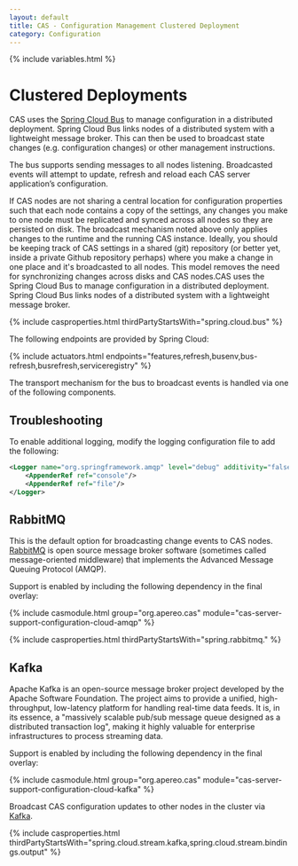 ```yaml
---
layout: default
title: CAS - Configuration Management Clustered Deployment
category: Configuration
---
```


{% include variables.html %}

# Clustered Deployments

CAS uses the [Spring Cloud Bus](http://cloud.spring.io/spring-cloud-static/spring-cloud.html)
to manage configuration in a distributed deployment. Spring Cloud Bus links nodes of a
distributed system with a lightweight message broker. This can then be used to broadcast state
changes (e.g. configuration changes) or other management instructions.

The bus supports sending messages to all nodes listening. Broadcasted events will attempt to update, refresh and
reload each CAS server application’s configuration.

If CAS nodes are not sharing a central location for configuration properties such that each
node contains a copy of the settings, any changes you make to one node must be replicated and
synced across all nodes so they are persisted on disk. The broadcast mechanism noted above only
applies changes to the runtime and the running CAS instance. Ideally, you should be keeping track
of CAS settings in a shared (git) repository (or better yet, inside a private Github repository perhaps)
where you make a change in one place and it's broadcasted to all nodes. This model removes the need for
synchronizing changes across disks and CAS nodes.CAS uses the Spring Cloud Bus to manage configuration 
in a distributed deployment. Spring Cloud Bus links nodes of a distributed system with a lightweight message broker.

{% include casproperties.html thirdPartyStartsWith="spring.cloud.bus" %}

The following endpoints are provided by Spring Cloud:

{% include actuators.html endpoints="features,refresh,busenv,bus-refresh,busrefresh,serviceregistry" %}

The transport mechanism for the bus to broadcast events is handled via one of the following components.

## Troubleshooting

To enable additional logging, modify the logging configuration file to add the following:

```xml
<Logger name="org.springframework.amqp" level="debug" additivity="false">
    <AppenderRef ref="console"/>
    <AppenderRef ref="file"/>
</Logger>
```

## RabbitMQ

This is the default option for broadcasting change events to CAS nodes.
[RabbitMQ](https://www.rabbitmq.com/) is open source message broker
software (sometimes called message-oriented middleware) that implements
the Advanced Message Queuing Protocol (AMQP).

Support is enabled by including the following dependency in the final overlay:

{% include casmodule.html group="org.apereo.cas" module="cas-server-support-configuration-cloud-amqp" %}

{% include casproperties.html thirdPartyStartsWith="spring.rabbitmq." %}

## Kafka

Apache Kafka is an open-source message broker project developed by the Apache Software Foundation.
The project aims to provide a unified, high-throughput, low-latency platform for handling real-time data feeds.
It is, in its essence, a "massively scalable pub/sub message queue designed as a distributed transaction log",
making it highly valuable for enterprise infrastructures to process streaming data.

Support is enabled by including the following dependency in the final overlay:

{% include casmodule.html group="org.apereo.cas" module="cas-server-support-configuration-cloud-kafka" %}

Broadcast CAS configuration updates to other nodes in the cluster
via [Kafka](http://docs.spring.io/spring-cloud-stream/docs/current/reference/htmlsingle/#_apache_kafka_binder).
  
{% include casproperties.html thirdPartyStartsWith="spring.cloud.stream.kafka,spring.cloud.stream.bindings.output" %}
